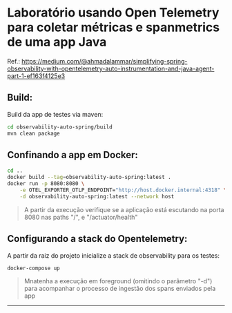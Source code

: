 # Laboratório usando Open Telemetry para coletar métricas e spanmetrics de uma app Java

Ref.: https://medium.com/@ahmadalammar/simplifying-spring-observability-with-opentelemetry-auto-instrumentation-and-java-agent-part-1-ef163f4125e3


## Build:
Build da app de testes via maven:

```sh
cd observability-auto-spring/build
mvn clean package
```

## Confinando a app em Docker:

```sh
cd ..
docker build --tag=observability-auto-spring:latest .
docker run -p 8080:8080 \
    -e OTEL_EXPORTER_OTLP_ENDPOINT="http://host.docker.internal:4318" \
    -d observability-auto-spring:latest --network host
```

> A partir da execução verifique se a aplicação está escutando na porta 8080 nas paths "/", e "/actuator/health"

## Configurando a stack do Opentelemetry:


A partir da raiz do projeto inicialize a stack de observability para os testes:

```sh
docker-compose up
```

> Mnatenha a execução em foreground (omitindo o parâmetro "-d") para acompanhar o processo de ingestão dos spans enviados pela app

---